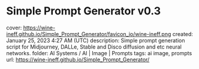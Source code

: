 # Simple Prompt Generator v0.3

cover: https://wine-ineff.github.io/Simple_Prompt_Generator/favicon_io/wine-ineff.png
created: January 25, 2023 4:27 AM (UTC)
description: Simple prompt generation script for Midjourney, DALLe, Stable and Disco diffusion and etc neural networks.
folder: AI Systems / AI | Image | Prompts
tags: ai image, prompts
url: https://wine-ineff.github.io/Simple_Prompt_Generator/